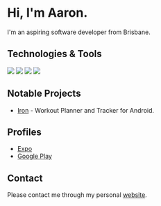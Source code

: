# Hi, I'm Aaron.
I'm an aspiring software developer from Brisbane.

## Technologies & Tools

![](https://img.shields.io/badge/Code-JavaScript-informational?style=flat&logo=javascript&logoColor=white&color=brightgreen)    ![](https://img.shields.io/badge/Code-Java-informational?style=flat&logo=java&logoColor=white&color=brightgreen) ![](https://img.shields.io/badge/Code-React-informational?style=flat&logo=react&logoColor=white&color=brightgreen)  ![](https://img.shields.io/badge/Code-Android-informational?style=flat&logo=android&logoColor=white&color=brightgreen)

## Notable Projects
- [Iron](https://play.google.com/store/apps/details?id=com.au.iron) - Workout Planner and Tracker for Android.

## Profiles
- [Expo](https://expo.io/@aaronchan)
- [Google Play](https://play.google.com/store/apps/developer?id=Aaron+WL+Chan)

## Contact
Please contact me through my personal [website](https://www.chanaaron.com/contact).

<!-- Resources -->
<!-- Icons: https://simpleicons.org/ -->
<!-- Shields: https://shields.io/ && https://pufler.dev/git-badges/-->
